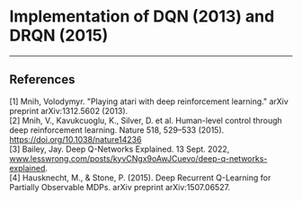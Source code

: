 # Implementation of DQN (2013) and DRQN (2015)

--------------------------
## References 
[1] Mnih, Volodymyr. "Playing atari with deep reinforcement learning." arXiv preprint arXiv:1312.5602 (2013).\
[2] Mnih, V., Kavukcuoglu, K., Silver, D. et al. Human-level control through deep reinforcement learning. Nature 518, 529–533 (2015). https://doi.org/10.1038/nature14236 \
[3] Bailey, Jay. Deep Q-Networks Explained. 13 Sept. 2022, www.lesswrong.com/posts/kyvCNgx9oAwJCuevo/deep-q-networks-explained. \
[4] Hausknecht, M., & Stone, P. (2015). Deep Recurrent Q-Learning for Partially Observable MDPs. arXiv preprint arXiv:1507.06527. 